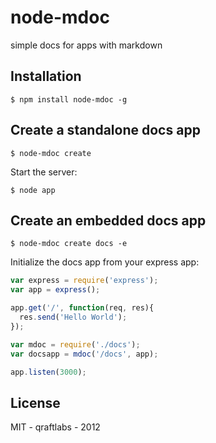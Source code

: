 # node-mdoc

simple docs for apps with markdown

## Installation

    $ npm install node-mdoc -g


## Create a standalone docs app

    $ node-mdoc create

  Start the server:

  	$ node app

## Create an embedded docs app

    $ node-mdoc create docs -e

  Initialize the docs app from your express app:

```js
var express = require('express');
var app = express();

app.get('/', function(req, res){
  res.send('Hello World');
});

var mdoc = require('./docs');
var docsapp = mdoc('/docs', app);

app.listen(3000);
```
## License

MIT - qraftlabs - 2012